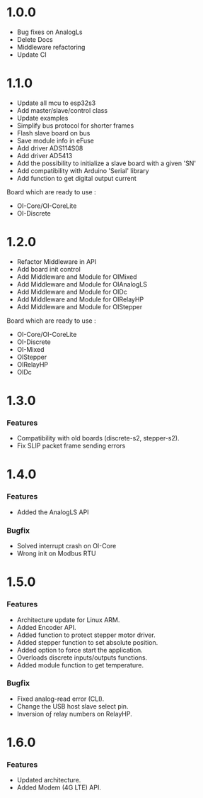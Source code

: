 # 1.0.0

- Bug fixes on AnalogLs
- Delete Docs
- Middleware refactoring
- Update CI

# 1.1.0

- Update all mcu to esp32s3
- Add master/slave/control class
- Update examples
- Simplify bus protocol for shorter frames
- Flash slave board on bus
- Save module info in eFuse
- Add driver ADS114S08
- Add driver AD5413
- Add the possibility to initialize a slave board with a given 'SN'
- Add compatibility with Arduino 'Serial' library
- Add function to get digital output current

Board which are ready to use :
- OI-Core/OI-CoreLite
- OI-Discrete

# 1.2.0

- Refactor Middleware in API
- Add board init control
- Add Middleware and Module for OIMixed
- Add Middleware and Module for OIAnalogLS
- Add Middleware and Module for OIDc
- Add Middleware and Module for OIRelayHP
- Add Middleware and Module for OIStepper

Board which are ready to use :
- OI-Core/OI-CoreLite
- OI-Discrete
- OI-Mixed
- OIStepper
- OIRelayHP
- OIDc

# 1.3.0

### Features

- Compatibility with old boards (discrete-s2, stepper-s2).
- Fix SLIP packet frame sending errors

# 1.4.0

### Features

- Added the AnalogLS API

### Bugfix

- Solved interrupt crash on OI-Core
- Wrong init on Modbus RTU

# 1.5.0

### Features

- Architecture update for Linux ARM.
- Added Encoder API.
- Added function to protect stepper motor driver.
- Added stepper function to set absolute position.
- Added option to force start the application.
- Overloads discrete inputs/outputs functions.
- Added module function to get temperature.

### Bugfix

- Fixed analog-read error (CLI).
- Change the USB host slave select pin.
- Inversion oƒ relay numbers on RelayHP.

# 1.6.0

### Features

- Updated architecture.
- Added Modem (4G LTE) API.